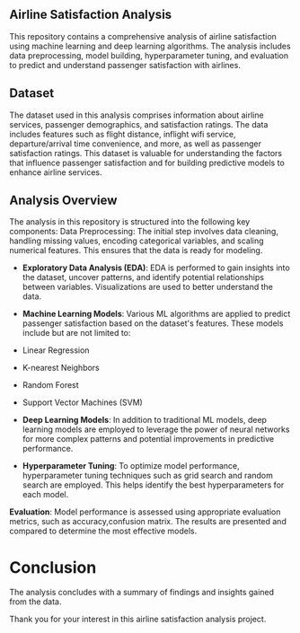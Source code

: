 ## Airline Satisfaction Analysis
This repository contains a comprehensive analysis of airline satisfaction using machine learning and deep learning algorithms. The analysis includes data preprocessing, model building, hyperparameter tuning, and evaluation to predict and understand passenger satisfaction with airlines.

## Dataset
The dataset used in this analysis comprises information about airline services, passenger demographics, and satisfaction ratings. The data includes features such as flight distance, inflight wifi service, departure/arrival time convenience, and more, as well as passenger satisfaction ratings. This dataset is valuable for understanding the factors that influence passenger satisfaction and for building predictive models to enhance airline services.

## Analysis Overview
The analysis in this repository is structured into the following key components:
Data Preprocessing: The initial step involves data cleaning, handling missing values, encoding categorical variables, and scaling numerical features. This ensures that the data is ready for modeling.

- **Exploratory Data Analysis (EDA)**: EDA is performed to gain insights into the dataset, uncover patterns, and identify potential relationships between variables. Visualizations are used to better understand the data.

- **Machine Learning Models**: Various ML algorithms are applied to predict passenger satisfaction based on the dataset's features. These models include but are not limited to:

- Linear Regression
- K-nearest Neighbors
- Random Forest
- Support Vector Machines (SVM)

- **Deep Learning Models**: In addition to traditional ML models, deep learning models are employed to leverage the power of neural networks for more complex patterns and potential improvements in predictive performance.

- **Hyperparameter Tuning**: To optimize model performance, hyperparameter tuning techniques such as grid search and random search are employed. This helps identify the best hyperparameters for each model.

**Evaluation**: Model performance is assessed using appropriate evaluation metrics, such as accuracy,confusion matrix. The results are presented and compared to determine the most effective models.

# Conclusion 
The analysis concludes with a summary of findings and insights gained from the data.

Thank you for your interest in this airline satisfaction analysis project.
